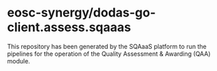 # eosc-synergy/dodas-go-client.assess.sqaaas
This repository has been generated by the SQAaaS platform to run the pipelines
for the operation of the
Quality Assessment & Awarding (QAA)
module.